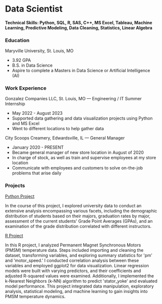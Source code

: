 # Data Scientist

#### Technical Skills: Python, SQL, R, SAS, C++, MS Excel, Tableau, Machine Learning, Predictive Modeling, Data Cleaning, Statistics, Linear Algebra

### Education
Maryville University, St. Louis, MO
- 3.92  GPA
- B.S. in Data Science
- Aspire to complete a Masters in Data Science or Artificial Intelligence (AI)

### Work Experience
Gonzalez Companies LLC, St. Louis, MO — Engineering / IT  Summer Internship
- May 2022 - August 2023
- Supported data gathering and data visualization projects using Python and MS Excel
- Went to different locations to help gather data

City Scoops Creamery, Edwardsville, IL — General  Manager
- January 2020 - PRESENT
- Became general manager of new store location in August of 2020
- In charge of stock, as well as train and supervise employees at my store location
- Communicate with employees and customers to solve on-the-job problems that arise daily


### Projects
[Python Project](https://github.com/acsneed/Python-Projects/blob/cb44a28964d34a2cb82d92676bd0e379e348b48b/Project_06_Sneed.ipynb)

In the course of this project, I explored university data to conduct an extensive analysis encompassing various facets, including the demographic distribution of students based on their majors, graduation rates by major, assessment of the current students' Grade Point Averages (GPAs), and an examination of the grade distribution correlated with different instructors.


[R Project](https://github.com/acsneed/portfolio/blob/edd549c156ae912dfa8fb8632a7572c97237b9d9/code/Final%20Project%20Word%20Doc.pdf)

In this R project, I analyzed Permanent Magnet Synchronous Motors (PMSM) temperature data. Steps included importing and cleaning the dataset, transforming variables, and exploring summary statistics for 'pm' and 'motor_speed.' I conducted correlation analysis between these variables and employed ggplot2 for data visualization. Linear regression models were built with varying predictors, and their coefficients and adjusted R-squared values were examined. Additionally, I implemented the k-Nearest Neighbors (k-NN) algorithm to predict 'stator_yoke' and evaluated model performance. This project integrated data manipulation, exploratory analysis, statistical modeling, and machine learning to gain insights into PMSM temperature dynamics.



